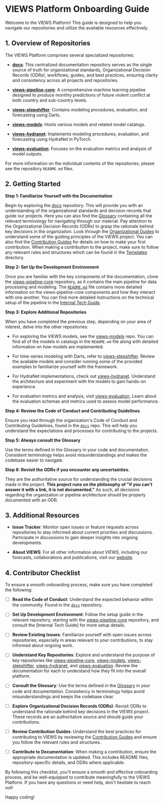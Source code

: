 # VIEWS Platform Onboarding Guide

Welcome to the VIEWS Platform! This guide is designed to help you navigate our repositories and utilize the available resources effectively.

## 1. Overview of Repositories

The VIEWS Platform comprises several specialized repositories:

- **[docs](https://github.com/views-platform/docs)**: This centralized documentation repository serves as the single source of truth for organizational standards, Organizational Decision Records (ODRs), workflows, guides, and best practices, ensuring clarity and consistency across all projects and repositories.

- **[views-pipeline-core](https://github.com/views-platform/views-pipeline-core)**: A comprehensive machine learning pipeline designed to produce monthly predictions of future violent conflict at both country and sub-country levels.

- **[views-stepshifter](https://github.com/views-platform/views-stepshifter)**: Contains modeling procedures, evaluation, and forecasting using Darts.

- **[views-models](https://github.com/views-platform/views-models)**: Hosts various models and related model catalogs.

- **[views-hydranet](https://github.com/views-platform/views-hydranet)**: Implements modeling procedures, evaluation, and forecasting using HydraNet in PyTorch.

- **[views-evaluation](https://github.com/views-platform/views-evaluation)**: Focuses on the evaluation metrics and analysis of model outputs.

For more information on the individual contents of the repositories, please see the repository `README.md` files. 

## 2. Getting Started

**Step 1: Familiarize Yourself with the Documentation**

Begin by exploring the [docs](https://github.com/views-platform/docs) repository. This will provide you with an understanding of the organizational standards and decision records that guide our projects. Here you can also find the [Glossary](../FAQ%20&%20Glossary/glossary.md) containing all the relevant terminology for navigating through our material. Pay attention to the Organizational Decision Records (ODRs) to grasp the rationale behind key decisions in the organization. Look through the [Organizational Guides](../Organizational%20Guides/) to understand some of the guiding principles of the VIEWS project. You can also find the [Contribution Guides](/Contribution%20Guides/README.md) for details on how to make your first contribution. When making a contribution to the project, make sure to follow any relevant rules and structures which can be found in the [Templates](../Templates/) directory. 

**Step 2: Set Up the Development Environment**

Once you are familiar with the key components of the documentation, clone the [views-pipeline-core](https://github.com/views-platform/views-pipeline-core) repository, as it contains the main pipeline for data processing and modeling. The [`README.md`](https://github.com/views-platform/views-pipeline-core/blob/main/README.md) file contains more detailed information on the views-pipeline-core components and how they interact with one another. You can find more detailed instructions on the technical setup of the pipeline in the [Internal Tech Guide](). 

**Step 3: Explore Additional Repositories**

When you have completed the previous step, depending on your area of interest, delve into the other repositories:

- For exploring the VIEWS models, see the [views-models](https://github.com/views-platform/views-models) repo. You can find all of the models in catalogs in the `README.md` file along with detailed information on how models are implemented.

- For time-series modeling with Darts, refer to [views-stepshifter](https://github.com/views-platform/views-stepshifter). Review the available models and consider running some of the provided examples to familiarize yourself with the framework.

- For HydraNet implementations, check out [views-hydranet](https://github.com/views-platform/views-hydranet). Understand the architecture and experiment with the models to gain hands-on experience.

- For evaluation metrics and analysis, visit [views-evaluation](https://github.com/views-platform/views-evaluation). Learn about the evaluation schemas and metrics used to assess model performance.

**Step 4: Review the Code of Conduct and Contributing Guidelines**

Ensure you read through the organization's Code of Conduct and Contributing Guidelines, found in the [`docs`](https://github.com/views-platform/docs) repo. This will help you understand the expectations and processes for contributing to the projects.

**Step 5: Always consult the Glossary**

Use the terms defined in the Glossary in your code and documentation. Consistent terminology helps avoid misunderstandings and makes the codebase easier to navigate.

**Step 6: Revisit the ODRs if you encounter any uncertainties.** 

They are the authoritative source for understanding the crucial decisions made in the project. **This project runs on the philosophy of "if you can't answer it with a link, it is not documented."** As such, all decisions regarding the organization or pipeline architecture should be properly documented with an ODR.


## 3. Additional Resources

- **Issue Tracker**: Monitor open issues or feature requests across repositories to stay informed about current priorities and discussions. Participate in discussions to gain deeper insights into ongoing developments.

- **About VIEWS**: For all other information about VIEWS, including our forecasts, collaborations and publications, visit our [website](https://viewsforecasting.org/). 


## 4. Contributor Checklist

To ensure a smooth onboarding process, make sure you have completed the following:

- [ ] **Read the Code of Conduct**: Understand the expected behavior within the community. Found in the [`docs`](https://github.com/views-platform/docs) repository.
  
- [ ] **Set Up Development Environment**: Follow the setup guide in the relevant repository, starting with the [views-pipeline-core](https://github.com/views-platform/views-pipeline-core) repository, and consult the [Internal Tech Guide] for more setup details.
  
- [ ] **Review Existing Issues**: Familiarize yourself with open issues across repositories, especially in areas relevant to your contributions, to stay informed about ongoing work.

- [ ] **Understand Key Repositories**: Explore and understand the purpose of key repositories like [views-pipeline-core](https://github.com/views-platform/views-pipeline-core), [views-models](https://github.com/views-platform/views-models), [views-stepshifter](https://github.com/views-platform/views-stepshifter), [views-hydranet](https://github.com/views-platform/views-hydranet), and [views-evaluation](https://github.com/views-platform/views-evaluation). Review the documentation for each to understand how they fit into the overall platform.

- [ ] **Consult the Glossary**: Use the terms defined in the [Glossary](../FAQ%20&%20Glossary/glossary.md) in your code and documentation. Consistency in terminology helps avoid misunderstandings and keeps the codebase clear.

- [ ] **Explore Organizational Decision Records (ODRs)**: Revisit ODRs to understand the rationale behind key decisions in the VIEWS project. These records are an authoritative source and should guide your contributions.

- [ ] **Review Contribution Guides**: Understand the best practices for contributing to VIEWS by reviewing the [Contribution Guides](/Contribution%20Guides/README.md) and ensure you follow the relevant rules and structures.

- [ ] **Contribute to Documentation**: When making a contribution, ensure the appropriate documentation is updated. This includes README files, repository-specific details, and ODRs where applicable.

By following this checklist, you'll ensure a smooth and effective onboarding process, and be well-equipped to contribute meaningfully to the VIEWS Platform. If you have any questions or need help, don't hesitate to reach out!

Happy coding!
